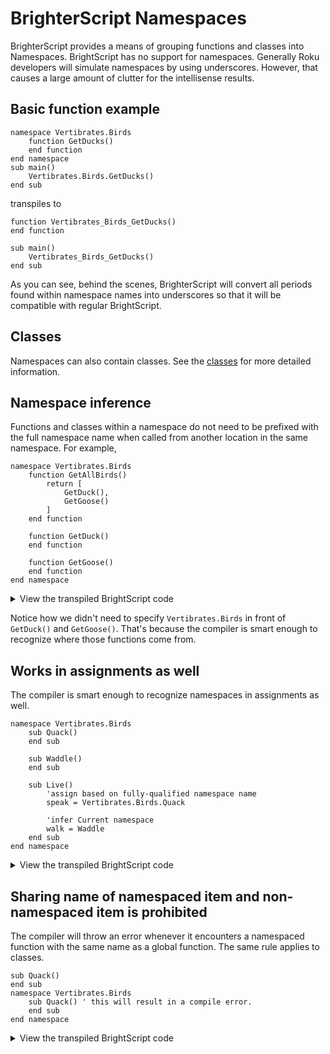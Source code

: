 # BrighterScript Namespaces

BrighterScript provides a means of grouping functions and classes into Namespaces. BrightScript has no support for namespaces. Generally Roku developers will simulate namespaces by using underscores. However, that causes a large amount of clutter for the intellisense results.

## Basic function example
```BrighterScript
namespace Vertibrates.Birds
    function GetDucks()
    end function
end namespace
sub main()
    Vertibrates.Birds.GetDucks()
end sub
```

transpiles to

```BrightScript
function Vertibrates_Birds_GetDucks()
end function

sub main()
    Vertibrates_Birds_GetDucks()
end sub
```

As you can see, behind the scenes, BrighterScript will convert all periods found within namespace names into underscores so that it will be compatible with regular BrightScript.

## Classes
Namespaces can also contain classes. See the [classes](classes.md#Namespaces) for more detailed information.

## Namespace inference
Functions and classes within a namespace do not need to be prefixed with the full namespace name when called from another location in the same namespace. For example,

```
namespace Vertibrates.Birds
    function GetAllBirds()
        return [
            GetDuck(),
            GetGoose()
        ]
    end function

    function GetDuck()
    end function

    function GetGoose()
    end function
end namespace
```

<details>
  <summary>View the transpiled BrightScript code</summary>

```BrightScript
function Vertibrates_Birds_GetAllBirds()
    return [
        Vertibrates_Birds_GetDuck(),
        Vertibrates_Birds_GetGoose()
    ]
end function

function Vertibrates_Birds_GetDuck()
end function

function Vertibrates_Birds_GetGoose()
end function
```
</details>

Notice how we didn't need to specify `Vertibrates.Birds` in front of `GetDuck()` and `GetGoose()`. That's because the compiler is smart enough to recognize where those functions come from.

## Works in assignments as well
The compiler is smart enough to recognize namespaces in assignments as well.

```BrighterScript
namespace Vertibrates.Birds
    sub Quack()
    end sub

    sub Waddle()
    end sub

    sub Live()
        'assign based on fully-qualified namespace name
        speak = Vertibrates.Birds.Quack

        'infer Current namespace
        walk = Waddle
    end sub
end namespace
```

<details>
  <summary>View the transpiled BrightScript code</summary>

```BrightScript
sub Vertibrates_Birds_Quack()
end sub

sub Vertibrates_Birds_Waddle()
end sub

sub Vertibrates_Birds_Live()
    'assign based on fully-qualified namespace name
    speak = Vertibrates_Birds_Quack
    'infer Current namespace
    walk = Vertibrates_Birds_Waddle
end sub
```
</details>

## Sharing name of namespaced item and non-namespaced item is prohibited
The compiler will throw an error whenever it encounters a namespaced function with the same name as a global function. The same rule applies to classes.

```BrighterScript
sub Quack()
end sub
namespace Vertibrates.Birds
    sub Quack() ' this will result in a compile error.
    end sub
end namespace
```

<details>
  <summary>View the transpiled BrightScript code</summary>

```BrightScript
sub Quack()
end sub
sub Vertibrates_Birds_Quack() ' this will result in a compile error.
end sub
```
</details>
